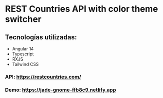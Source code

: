 # REST Countries API with color theme switcher
## Tecnologías utilizadas: 

* Angular 14
* Typescript
* RXJS
* Tailwind CSS

### API: https://restcountries.com/
### Demo: https://jade-gnome-ffb8c9.netlify.app

